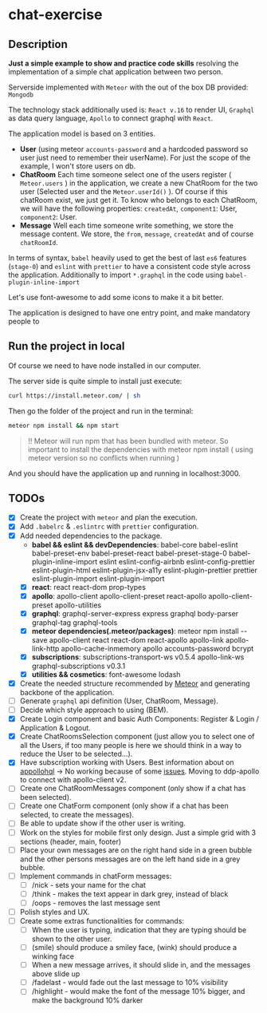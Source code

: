 # chat-exercise

## Description

**Just a simple example to show and practice code skills** resolving the implementation of a simple chat application between two person.

Serverside implemented with `Meteor` with the out of the box DB provided: `Mongodb`

The technology stack additionally used is: `React v.16` to render UI, `Graphql` as data query language, `Apollo` to connect graphql with `React`.

The application model is based on 3 entities.

* **User** (using meteor `accounts-password` and a hardcoded password so user just need to remember their userName). For just the scope of the example, I won't store users on db.
* **ChatRoom** Each time someone select one of the users register ( `Meteor.users` ) in the application, we create a new ChatRoom for the two user (Selected user and the `Meteor.userId()` ). Of course if this chatRoom exist, we just get it. To know who belongs to each ChatRoom, we will have the following properties: `createdAt`, `component1`: User, `component2`: User.
* **Message** Well each time someone write something, we store the message content. We store, the `from`, `message`, `createdAt` and of course `chatRoomId`.

In terms of syntax, `babel` heavily used to get the best of last `es6` features (`stage-0`) and `eslint` with `prettier` to have a consistent code style across the application. Additionally to import `*.graphql` in the code using `babel-plugin-inline-import`

Let's use font-awesome to add some icons to make it a bit better.

The application is designed to have one entry point, and make mandatory people to

## Run the project in local

Of course we need to have node installed in our computer.

The server side is quite simple to install just execute:

```bash
curl https://install.meteor.com/ | sh
```

Then go the folder of the project and run in the terminal:

```bash
meteor npm install && npm start
```

> !! Meteor will run npm that has been bundled with meteor. So important to install the dependencies with meteor npm install ( using meteor version so no conflicts when running )

And you should have the application up and running in localhost:3000.

## TODOs

* [x] Create the project with `meteor` and plan the execution.
* [x] Add `.babelrc` & `.eslintrc` with `prettier` configuration.
* [x] Add needed dependencies to the package.
  * **babel && eslint && devDependencies**: babel-core babel-eslint babel-preset-env babel-preset-react babel-preset-stage-0 babel-plugin-inline-import eslint eslint-config-airbnb eslint-config-prettier eslint-plugin-html eslint-plugin-jsx-a11y eslint-plugin-prettier prettier eslint-plugin-import eslint-plugin-import
  * [x] **react**: react react-dom prop-types
  * [x] **apollo**: apollo-client apollo-client-preset react-apollo apollo-client-preset apollo-utilities
  * [x] **graphql**: graphql-server-express express graphql body-parser graphql-tag graphql-tools
  * [x] **meteor dependencies(.meteor/packages)**: meteor npm install --save apollo-client react react-dom react-apollo apollo-link apollo-link-http apollo-cache-inmemory apollo accounts-password bcrypt
  * [x] **subscriptions**: subscriptions-transport-ws v0.5.4 apollo-link-ws graphql-subscriptions v0.3.1
  * [x] **utilities && cosmetics**: font-awesome lodash
* [x] Create the needed structure recommended by [Meteor](https://guide.meteor.com/structure.html#example-app-structure) and generating backbone of the application.
* [ ] Generate `graphql` api definition (User, ChatRoom, Message).
* [ ] Decide which style approach to using (BEM).
* [x] Create Login component and basic Auth Components: Register & Login / Application & Logout.
* [x] Create ChatRoomsSelection component (just allow you to select one of all the Users, if too many people is here we should think in a way to reduce the User to be selected...).
* [x] Have subscription working with Users. Best information about on [appollohql](https://www.apollographql.com/docs/react/recipes/meteor.html#Server-1) -> No working because of some [issues](https://github.com/apollographql/meteor-integration/issues/109). Moving to ddp-apollo to connect with apollo-client v2.
* [ ] Create one ChatRoomMessages component (only show if a chat has been selected).
* [ ] Create one ChatForm component (only show if a chat has been selected, to create the messages).
* [ ] Be able to update show if the other user is writing.
* [ ] Work on the styles for mobile first only design. Just a simple grid with 3 sections (header, main, footer)
* [ ] Place your own messages are on the right hand side in a green bubble and the other persons messages are on the left hand side in a grey bubble.
* [ ] Implement commands in chatForm messages:
  * [ ] /nick <name> - sets your name for the chat
  * [ ] /think <message> - makes the text appear in dark grey, instead of black
  * [ ] /oops - removes the last message sent
* [ ] Polish styles and UX.
* [ ] Create some extras functionalities for commands:
  * [ ] When the user is typing, indication that they are typing should be shown to the other user.
  * [ ] (smile) should produce a smiley face, (wink) should produce a winking face
  * [ ] When a new message arrives, it should slide in, and the messages above slide up
  * [ ] /fadelast - would fade out the last message to 10% visibility
  * [ ] /highlight <message> - would make the font of the message 10% bigger, and make the background 10% darker
